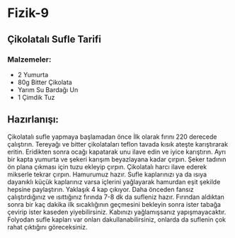 # Fizik-9

## Çikolatalı Sufle Tarifi
### Malzemeler:
- 2 Yumurta
- 80g Bitter Çikolata
- Yarım Su Bardağı Un
- 1 Çimdik Tuz

## Hazırlanışı:
Çikolatalı sufle yapmaya başlamadan önce İlk olarak fırını 220 derecede çalıştırın.
Tereyağı ve bitter çikolataları teflon tavada kısık ateşte karıştırarak eritin. Eridikten sonra ocağı kapatarak unu ilave edin ve iyice karıştırın.
Ayrı bir kapta yumurta ve şekeri karışım beyazlayana kadar çırpın. Şeker tadının ön plana çıkması için tuzu ekleyip çırpın.
Çikolatalı harcı ilave ederek mikserle tekrar çırpın. Hamurumuz hazır.
Sufle kaplarınızı ya da ısıya dayanıklı küçük kaplarınız varsa içlerini yağlayarak hamurdan eşit şekilde hepsine paylaştırın. Yaklaşık 4 kap çıkıyor.
Daha önceden fansız çalıştırdığınız ve ısıttığınız  fırında 7-8 dk da sufleniz hazır. Fırından aldıktan sonra bir kaç dakika ilk sıcaklığının geçmesini bekleyin sonra ister tabağa çevirip ister kaseden yiyebilirsiniz.
Kabınızı yağlamışsanız yapışmayacaktır. Folyodan sufle kapları var onları dakullanabilirsiniz, onlarda da suflenin çok rahat çıktığını göreceksiniz.
